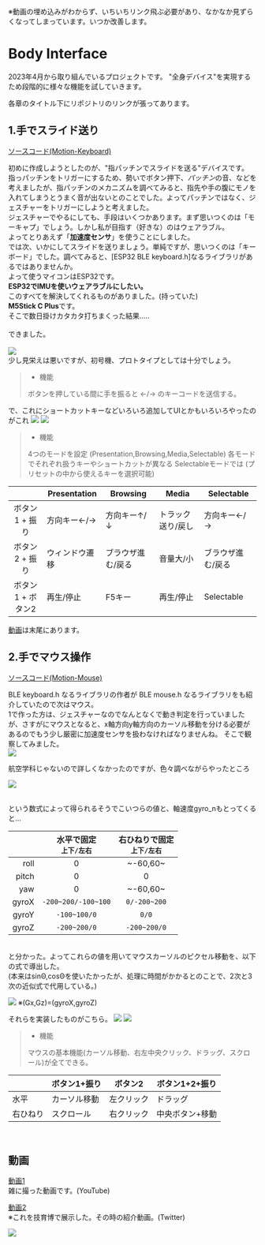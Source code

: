※動画の埋め込みがわからず、いちいちリンク飛ぶ必要があり、なかなか見ずらくなってしまっています。いつか改善します。
# Body Interface

2023年4月から取り組んでいるプロジェクトです。
"全身デバイス"を実現するため段階的に様々な機能を試していきます。

各章のタイトル下にリポジトリのリンクが張ってあります。
## 1.手でスライド送り
[ソースコード(Motion-Keyboard)](https://github.com/shiwasu-tech/body_interface/tree/master/Motion_Key)

初めに作成しようとしたのが、"指パッチンでスライドを送る"デバイスです。<br>指っパッチンをトリガーにするため、勢いでボタン押下、*パッチン*の音、などを考えましたが、指パッチンのメカニズムを調べてみると、指先や手の腹にモノを入れてしまうとうまく音が出ないとのことでした。よってパッチンではなく、ジェスチャーをトリガーにしようと考えました。<br>ジェスチャーでやるにしても、手段はいくつかあります。まず思いつくのは「モーキャプ」でしょう。しかし私が目指す（好きな）のはウェアラブル。<br>よってとりあえず「**加速度センサ**」を使うことにしました。<br>では次、いかにしてスライドを送りましょう。単純ですが、思いつくのは「キーボード」でした。調べてみると、[ESP32 BLE keyboard.h]なるライブラリがあるではありませんか。<br>よって使うマイコンはESP32です。<br>**ESP32でIMUを使いウェアラブルにしたい。**<br>このすべてを解決してくれるものがありました。(持っていた)<br>**M5Stick C Plus**です。<br>そこで数日掛けカタカタ打ちまくった結果.....<br><br>できました。<br><br>![](images/prototype.JPG)<br>
少し見栄えは悪いですが、初号機、プロトタイプとしては十分でしょう。<br>
> - 機能<br>
>
> ボタンを押している間に手を振ると ←/→ のキーコードを送信する。

で、これにショートカットキーなどいろいろ追加してUIとかもいろいろやったのがこれ
![](images/key_01.JPG)
![](images/key_02.JPG)
> - 機能<br>
> 
> 4つのモードを設定 (Presentation,Browsing,Media,Selectable)
> 各モードでそれぞれ扱うキーやショートカットが異なる
> Selectableモードでは (プリセットの中から使えるキーを選択可能)

||Presentation|Browsing|Media|Selectable|
|:---:|---|---|---|---|
|ボタン1 + 振り|方向キー←/→|方向キー↑/↓|トラック送り/戻し|方向キー←/→|
|ボタン2 + 振り|ウィンドウ遷移|ブラウザ進む/戻る|音量大/小|ブラウザ進む/戻る|
|ボタン1 + ボタン2|再生/停止|F5キー|再生/停止|Selectable|

[動画](#動画)は末尾にあります。
## 2.手でマウス操作
[ソースコード(Motion-Mouse)]()

BLE keyboard.h なるライブラリの作者が BLE mouse.h なるライブラリをも紹介していたので次はマウス。<br>1で作った方は、ジェスチャーなのでなんとなくで動き判定を行っていましたが、さすがにマウスとなると、x軸方向y軸方向のカーソル移動を分ける必要があるのでもう少し厳密に加速度センサを扱わなければなりませんね。
そこで観察してみました。<br>![](images/imuwatching.JPG)


航空学科じゃないので詳しくなかったのですが、色々調べながらやったところ<br>

![](images/function.png)


<br>
という数式によって得られるそうでこいつらの値と、軸速度gyro_nもとってくると...
<br>

||水平で固定<br>`上下/左右`|右ひねりで固定<br>`上下/左右`|
|---:|:---:|:---:|
|roll|0|~-60,60~|
|pitch|0|0|
|yaw|0|~-60,60~|
|gyroX|`-200~200/-100~100`|`0/-200~200`|
|gyroY|`-100~100/0`|`0/0`|
|gyroZ|`-200~200/0`|`-200~200/0`|

<br>と分かった。よってこれらの値を用いてマウスカーソルのピクセル移動を、以下の式で導出した。<br>(本来はsinΘ,cosΘを使いたかったが、処理に時間がかかるとのことで、2次と3次の近似式で代用している。)<br>

![](images/pixel_function.png)
※(Gx,Gz)=(gyroX,gyroZ)

それらを実装したものがこちら。
![](images/mouse_01.JPG)
![](images/mouse_02.JPG)

> - 機能
> 
> マウスの基本機能(カーソル移動、右左中央クリック、ドラッグ、スクロール)が全てできる。

||ボタン1+振り|ボタン2|ボタン1+2+振り|
|---|---|---|---|
|水平|カーソル移動|左クリック|ドラッグ|
|右ひねり|スクロール|右クリック|中央ボタン+移動|

<br>

## 動画

[動画1](https://youtu.be/sZ5BhmNm95A)
<br>雑に撮った動画です。(YouTube)<br>

[動画2](https://twitter.com/shiwasu_tech/status/1656628823746809857?s=20)<br>※これを技育博で展示した。その時の紹介動画。(Twitter)

![](images/key_and_mouse.JPG)